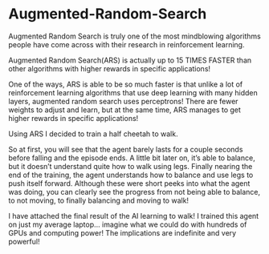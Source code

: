 # Augmented-Random-Search

Augmented Random Search is truly one of the most mindblowing algorithms people have come across with their research in reinforcement learning.

Augmented Random Search(ARS) is actually up to 15 TIMES FASTER than other algorithms with higher rewards in specific applications!

One of the ways, ARS is able to be so much faster is that unlike a lot of reinforcement learning algorithms that use deep learning with many hidden layers, augmented random search uses perceptrons! There are fewer weights to adjust and learn, but at the same time, ARS manages to get higher rewards in specific applications!

Using ARS I decided to train a half cheetah to walk.

So at first, you will see that the agent barely lasts for a couple seconds before falling and the episode ends. A little bit later on, it’s able to balance, but it doesn’t understand quite how to walk using legs. Finally nearing the end of the training, the agent understands how to balance and use legs to push itself forward. Although these were short peeks into what the agent was doing, you can clearly see the progress from not being able to balance, to not moving, to finally balancing and moving to walk!

I have attached the final result of the AI learning to walk! I trained this agent on just my average laptop… imagine what we could do with hundreds of GPUs and computing power! The implications are indefinite and very powerful! 
